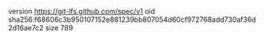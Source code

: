 version https://git-lfs.github.com/spec/v1
oid sha256:f68606c3b950107152e881239bb807054d60cf972768add730af36d2d16ae7c2
size 789
